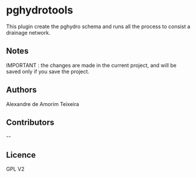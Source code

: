 # pghydrotools
This plugin create the pghydro schema and runs all the process to consist a drainage network.

## Notes

IMPORTANT : the changes are made in the current project, and will be saved only if you save the project.

## Authors

Alexandre de Amorim Teixeira

## Contributors

--

## Licence

GPL V2
